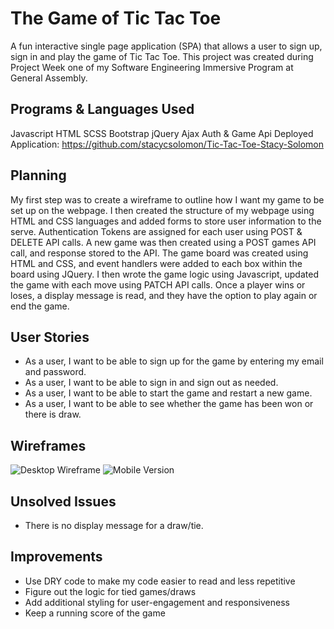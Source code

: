 # The Game of Tic Tac Toe 

A fun interactive single page application (SPA) that allows a user to sign up, sign in and play the game of Tic Tac Toe. This project was created during Project Week one of my Software Engineering Immersive Program at General Assembly.

## Programs & Languages Used

Javascript
HTML
SCSS
Bootstrap
jQuery
Ajax
Auth & Game Api
Deployed Application:
https://github.com/stacycsolomon/Tic-Tac-Toe-Stacy-Solomon

## Planning

My first step was to create a wireframe to outline how I want my game to be set up on the webpage. I then created the structure of my webpage using HTML and CSS languages and added forms to store user information to the serve. Authentication Tokens are assigned for each user using POST & DELETE API calls. A new game was then created using a POST games API call, and response stored to the API. The game board was created using HTML and CSS, and event handlers were added to each box within the board using JQuery. I then wrote the game logic using Javascript, updated the game with each move using PATCH API calls. Once a player wins or loses, a display message is read, and they have the option to play again or end the game.

## User Stories

* As a user, I want to be able to sign up for the game by entering my email and password.
* As a user, I want to be able to sign in and sign out as needed.
* As a user, I want to be able to start the game and restart a new game.
* As a user, I want to be able to see whether the game has been won or there is draw.
  
## Wireframes

![Desktop Wireframe](https://imgur.com/a/cMvEtId)
![Mobile Version](https://imgur.com/a/DxYReJz)

## Unsolved Issues

* There is no display message for a draw/tie.

## Improvements

* Use DRY code to make my code easier to read and less repetitive
* Figure out the logic for tied games/draws
* Add additional styling for user-engagement and responsiveness
* Keep a running score of the game
